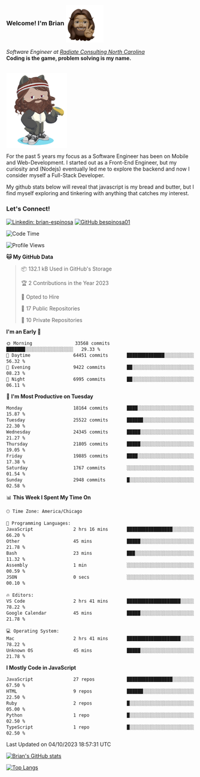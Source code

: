 ###  Welcome! I'm Brian <img align="center" src="https://github.com/bespinosa01/bespinosa01/blob/main/assets/peace-animoji.png" height="100" /></h2>
<p><em>Software Engineer at <a href="https://www.radiateconsulting.coop/north-carolina-tech-coop">Radiate Consulting North Carolina</a>
 <br/>
<!-- </br>Developer Consultant at <a href="https://codethedream.org/">Code The Dream</a> -->
</em> <b>Coding is the game, problem solving is my name.</b></p>

<br/>


 <img align="center" src="https://github.com/bespinosa01/bespinosa01/blob/main/assets/octo-me.png" height="200" /> 
 <p>
 For the past 5 years my focus as a Software Engineer has been on Mobile and Web-Development. I started out as a Front-End Engineer, but my curiosity and (Nodejs) eventually led me to explore the backend and now I consider myself a Full-Stack Developer.
</p>
<p>
 My github stats below will reveal that javascript is my bread and butter, but I find myself exploring and tinkering with anything that catches my interest. 
 </p>
 
 
### Let's Connect!

[![Linkedin: brian-espinosa](https://img.shields.io/badge/-brian--espinosa-blue?style=flat-square&logo=Linkedin&logoColor=white&link=https://www.linkedin.com/in/brian-espinosa/)](https://www.linkedin.com/in/brian-espinosa/)
[![GitHub bespinosa01](https://img.shields.io/github/followers/bespinosa01?label=follow&style=social)](https://github.com/bespinosa01)



<!--START_SECTION:waka-->
![Code Time](http://img.shields.io/badge/Code%20Time-1%2C302%20hrs%2050%20mins-blue)

![Profile Views](http://img.shields.io/badge/Profile%20Views-0-blue)

**🐱 My GitHub Data** 

> 📦 132.1 kB Used in GitHub's Storage 
 > 
> 🏆 2 Contributions in the Year 2023
 > 
> 💼 Opted to Hire
 > 
> 📜 17 Public Repositories 
 > 
> 🔑 10 Private Repositories 
 > 
**I'm an Early 🐤** 

```text
🌞 Morning                33568 commits       ███████░░░░░░░░░░░░░░░░░░   29.33 % 
🌆 Daytime                64451 commits       ██████████████░░░░░░░░░░░   56.32 % 
🌃 Evening                9422 commits        ██░░░░░░░░░░░░░░░░░░░░░░░   08.23 % 
🌙 Night                  6995 commits        ██░░░░░░░░░░░░░░░░░░░░░░░   06.11 % 
```
📅 **I'm Most Productive on Tuesday** 

```text
Monday                   18164 commits       ████░░░░░░░░░░░░░░░░░░░░░   15.87 % 
Tuesday                  25522 commits       ██████░░░░░░░░░░░░░░░░░░░   22.30 % 
Wednesday                24345 commits       █████░░░░░░░░░░░░░░░░░░░░   21.27 % 
Thursday                 21805 commits       █████░░░░░░░░░░░░░░░░░░░░   19.05 % 
Friday                   19885 commits       ████░░░░░░░░░░░░░░░░░░░░░   17.38 % 
Saturday                 1767 commits        ░░░░░░░░░░░░░░░░░░░░░░░░░   01.54 % 
Sunday                   2948 commits        █░░░░░░░░░░░░░░░░░░░░░░░░   02.58 % 
```


📊 **This Week I Spent My Time On** 

```text
🕑︎ Time Zone: America/Chicago

💬 Programming Languages: 
JavaScript               2 hrs 16 mins       █████████████████░░░░░░░░   66.20 % 
Other                    45 mins             █████░░░░░░░░░░░░░░░░░░░░   21.78 % 
Bash                     23 mins             ███░░░░░░░░░░░░░░░░░░░░░░   11.32 % 
Assembly                 1 min               ░░░░░░░░░░░░░░░░░░░░░░░░░   00.59 % 
JSON                     0 secs              ░░░░░░░░░░░░░░░░░░░░░░░░░   00.10 % 

🔥 Editors: 
VS Code                  2 hrs 41 mins       ████████████████████░░░░░   78.22 % 
Google Calendar          45 mins             █████░░░░░░░░░░░░░░░░░░░░   21.78 % 

💻 Operating System: 
Mac                      2 hrs 41 mins       ████████████████████░░░░░   78.22 % 
Unknown OS               45 mins             █████░░░░░░░░░░░░░░░░░░░░   21.78 % 
```

**I Mostly Code in JavaScript** 

```text
JavaScript               27 repos            █████████████████░░░░░░░░   67.50 % 
HTML                     9 repos             ██████░░░░░░░░░░░░░░░░░░░   22.50 % 
Ruby                     2 repos             █░░░░░░░░░░░░░░░░░░░░░░░░   05.00 % 
Python                   1 repo              █░░░░░░░░░░░░░░░░░░░░░░░░   02.50 % 
TypeScript               1 repo              █░░░░░░░░░░░░░░░░░░░░░░░░   02.50 % 
```




 Last Updated on 04/10/2023 18:57:31 UTC
<!--END_SECTION:waka-->


<!--  Github STATS -->
[![Brian's GitHub stats](https://github-readme-stats.vercel.app/api?username=bespinosa01&hide=stars,contribs&count_private=true&show_icons=true)](https://github.com/anuraghazra/github-readme-stats)

[![Top Langs](https://github-readme-stats.vercel.app/api/top-langs/?username=bespinosa01&layout=compact)](https://github.com/anuraghazra/github-readme-stats)



<!--
**bespinosa01/bespinosa01** is a ✨ _special_ ✨ repository because its `README.md` (this file) appears on your GitHub profile.

Here are some ideas to get you started:

- 🔭 I’m currently working on ...
- 🌱 I’m currently learning ...
- 👯 I’m looking to collaborate on ...
- 🤔 I’m looking for help with ...
- 💬 Ask me about ...
- 📫 How to reach me: ...
- 😄 Pronouns: ...
- ⚡ Fun fact: ...
-->
